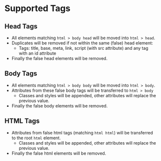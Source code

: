 # Supported Tags

## Head Tags

- All elements matching `html > body head` will be moved into `html > head`.
- Duplicates will be removed if not within the same (false) head element:
  - Tags: title, base, meta, link, script (with src attribute) and any tag with an id attribute
- Finally the false head elements will be removed.

## Body Tags

- All elements matching `html > body body` will be moved into `html > body`.
- Attributes from these false body tags will be transferred to `html > body`
  - Classes and styles will be appended, other attributes will replace the previous value.
- Finally the false body elements will be removed.

## HTML Tags

- Attributes from false html tags (matching `html html`) will be transferred to the root `html` element.
  - Classes and styles will be appended, other attributes will replace the previous value.
- Finally the false html elements will be removed.
